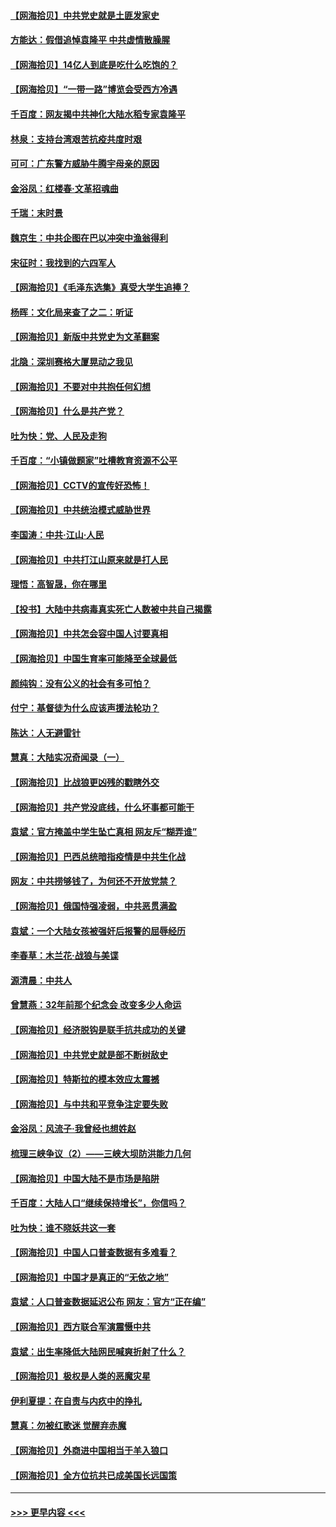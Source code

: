 #### [【网海拾贝】中共党史就是土匪发家史](../pages/nsc993/n12976478.md?t=05262052) 
#### [方能达：假借追悼袁隆平 中共虚情散臊腥](../pages/nsc993/n12976396.md?t=05262052) 
#### [【网海拾贝】14亿人到底是吃什么吃饱的？](../pages/nsc993/n12974125.md?t=05262052) 
#### [【网海拾贝】“一带一路”博览会受西方冷遇](../pages/nsc993/n12971787.md?t=05262052) 
#### [千百度：网友揭中共神化大陆水稻专家袁隆平](../pages/nsc993/n12971733.md?t=05262052) 
#### [林泉：支持台湾艰苦抗疫共度时艰](../pages/nsc993/n12971350.md?t=05262052) 
#### [可可：广东警方威胁牛腾宇母亲的原因](../pages/nsc993/n12971100.md?t=05262052) 
#### [金浴凤：红楼春·文革招魂曲](../pages/nsc993/n12970354.md?t=05262052) 
#### [千瑞：末时景](../pages/nsc993/n12970337.md?t=05262052) 
#### [魏京生：中共企图在巴以冲突中渔翁得利](../pages/nsc993/n12970286.md?t=05262052) 
#### [宋征时：我找到的六四军人](../pages/nsc993/n12970213.md?t=05262052) 
#### [【网海拾贝】《毛泽东选集》真受大学生追捧？](../pages/nsc993/n12968779.md?t=05262052) 
#### [杨晖：文化局来查了之二：听证](../pages/nsc993/n12966528.md?t=05262052) 
#### [【网海拾贝】新版中共党史为文革翻案](../pages/nsc993/n12967526.md?t=05262052) 
#### [北隐：深圳赛格大厦晃动之我见](../pages/nsc993/n12967393.md?t=05262052) 
#### [【网海拾贝】不要对中共抱任何幻想](../pages/nsc993/n12965222.md?t=05262052) 
#### [【网海拾贝】什么是共产党？](../pages/nsc993/n12962781.md?t=05262052) 
#### [吐为快：党、人民及走狗](../pages/nsc993/n12962747.md?t=05262052) 
#### [千百度：“小镇做题家”吐槽教育资源不公平](../pages/nsc993/n12962705.md?t=05262052) 
#### [【网海拾贝】CCTV的宣传好恐怖！](../pages/nsc993/n12959984.md?t=05262052) 
#### [【网海拾贝】中共统治模式威胁世界](../pages/nsc993/n12957622.md?t=05262052) 
#### [李国涛：中共‧江山‧人民](../pages/nsc993/n12957502.md?t=05262052) 
#### [【网海拾贝】中共打江山原来就是打人民](../pages/nsc993/n12954345.md?t=05262052) 
#### [理悟：高智晟，你在哪里](../pages/nsc993/n12953115.md?t=05262052) 
#### [【投书】大陆中共病毒真实死亡人数被中共自己揭露](../pages/nsc993/n12953050.md?t=05262052) 
#### [【网海拾贝】中共怎会容中国人讨要真相](../pages/nsc993/n12952161.md?t=05262052) 
#### [【网海拾贝】中国生育率可能降至全球最低](../pages/nsc993/n12948793.md?t=05262052) 
#### [颜纯钩：没有公义的社会有多可怕？](../pages/nsc993/n12947626.md?t=05262052) 
#### [付宁：基督徒为什么应该声援法轮功？](../pages/nsc993/n12947233.md?t=05262052) 
#### [陈达：人无避雷针](../pages/nsc993/n12947098.md?t=05262052) 
#### [慧真：大陆实况奇闻录（一）](../pages/nsc993/n12945811.md?t=05262052) 
#### [【网海拾贝】比战狼更凶残的戳瞎外交](../pages/nsc993/n12945717.md?t=05262052) 
#### [【网海拾贝】共产党没底线，什么坏事都可能干](../pages/nsc993/n12942090.md?t=05262052) 
#### [袁斌：官方掩盖中学生坠亡真相 网友斥“糊弄谁”](../pages/nsc993/n12942029.md?t=05262052) 
#### [【网海拾贝】巴西总统暗指疫情是中共生化战](../pages/nsc993/n12938999.md?t=05262052) 
#### [网友：中共捞够钱了，为何还不开放党禁？](../pages/nsc993/n12938952.md?t=05262052) 
#### [【网海拾贝】俄国恃强凌弱，中共恶贯满盈](../pages/nsc993/n12936626.md?t=05262052) 
#### [袁斌：一个大陆女孩被强奸后报警的屈辱经历](../pages/nsc993/n12936547.md?t=05262052) 
#### [李春草：木兰花·战狼与美谍](../pages/nsc993/n12935995.md?t=05262052) 
#### [源清晨：中共人](../pages/nsc993/n12935589.md?t=05262052) 
#### [曾慧燕：32年前那个纪念会 改变多少人命运](../pages/nsc993/n12934233.md?t=05262052) 
#### [【网海拾贝】经济脱钩是联手抗共成功的关键](../pages/nsc993/n12934176.md?t=05262052) 
#### [【网海拾贝】中共党史就是部不断树敌史](../pages/nsc993/n12932844.md?t=05262052) 
#### [【网海拾贝】特斯拉的模本效应太震撼](../pages/nsc993/n12925626.md?t=05262052) 
#### [【网海拾贝】与中共和平竞争注定要失败](../pages/nsc993/n12923326.md?t=05262052) 
#### [金浴凤：风流子‧我曾经也想姓赵](../pages/nsc993/n12920911.md?t=05262052) 
#### [梳理三峡争议（2）——三峡大坝防洪能力几何](../pages/nsc993/n12920173.md?t=05262052) 
#### [【网海拾贝】中国大陆不是市场是陷阱](../pages/nsc993/n12920143.md?t=05262052) 
#### [千百度：大陆人口“继续保持增长”，你信吗？](../pages/nsc993/n12918946.md?t=05262052) 
#### [吐为快：谁不晓妖共这一套](../pages/nsc993/n12918941.md?t=05262052) 
#### [【网海拾贝】中国人口普查数据有多难看？](../pages/nsc993/n12917822.md?t=05262052) 
#### [【网海拾贝】中国才是真正的“无依之地”](../pages/nsc993/n12915845.md?t=05262052) 
#### [袁斌：人口普查数据延迟公布 网友：官方“正在编”](../pages/nsc993/n12915748.md?t=05262052) 
#### [【网海拾贝】西方联合军演震慑中共](../pages/nsc993/n12913466.md?t=05262052) 
#### [袁斌：出生率降低大陆网民喊爽折射了什么？](../pages/nsc993/n12913365.md?t=05262052) 
#### [【网海拾贝】极权是人类的恶魔灾星](../pages/nsc993/n12910697.md?t=05262052) 
#### [伊利夏提：在自责与内疚中的挣扎](../pages/nsc993/n12910493.md?t=05262052) 
#### [慧真：勿被红歌迷 觉醒弃赤魔](../pages/nsc993/n12910485.md?t=05262052) 
#### [【网海拾贝】外商进中国相当于羊入狼口](../pages/nsc993/n12908274.md?t=05262052) 
#### [【网海拾贝】全方位抗共已成美国长远国策](../pages/nsc993/n12906878.md?t=05262052) 

----
#### [ >>> 更早内容 <<< ](../indexes/nsc993-earlier.md)
